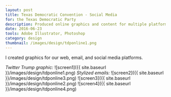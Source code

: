 ```yaml
---
layout: post
title: Texas Democratic Convention - Social Media
for: the Texas Democratic Party
description: Produced online graphics and content for multiple platforms
date: 2016-06-23
tools: Adobe Illustrator, Photoshop
category: design
thumbnail: /images/design/tdponline1.png
---
```

I created graphics for our web, email, and social media platforms.

_Twitter Trump graphic:_
![screen1]({{ site.baseurl }}/images/design/tdponline1.png)
_Stylized emails:_
![screen2]({{ site.baseurl }}/images/design/tdponline3.png)
![screen3]({{ site.baseurl }}/images/design/tdponline2.png)
![screen4]({{ site.baseurl }}/images/design/tdponline4.png)